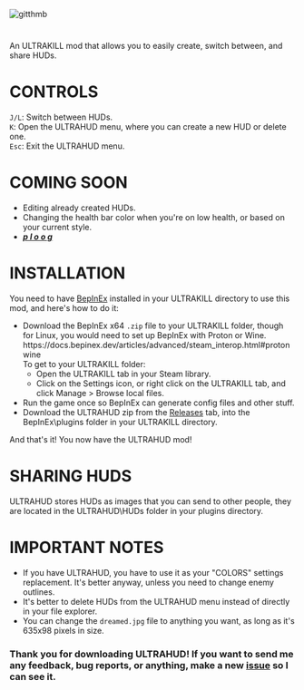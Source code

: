 ![gitthmb](https://user-images.githubusercontent.com/48518572/146666961-45be2f27-47f5-4e50-9d97-b60a2410fdb7.png)
#
An ULTRAKILL mod that allows you to easily create, switch between, and share HUDs.

<h1>CONTROLS</h1>
<code>J/L</code>: Switch between HUDs.<br>
<code>K</code>: Open the ULTRAHUD menu, where you can create a new HUD or delete one.<br>
<code>Esc</code>: Exit the ULTRAHUD menu.

<h1>COMING SOON</h1>
<ul>
    <li>Editing already created HUDs.</li>
    <li>Changing the health bar color when you're on low health, or based on your current style.</li>
    <li><b><i><u>p  l  o  o  g</u></b></i></li>
</ul>

<h1>INSTALLATION</h1>
You need to have <a href=https://github.com/BepInEx/BepInEx/releases>BepInEx</a> installed in your ULTRAKILL directory to use this mod, and here's how to do it:
<ul>
    <li>Download the BepInEx x64 <code>.zip</code> file to your ULTRAKILL folder, though for Linux, you would need to set up BepInEx with Proton or Wine. https://docs.bepinex.dev/articles/advanced/steam_interop.html#protonwine
        <br>To get to your ULTRAKILL folder:
        <ul>
            <li>Open the ULTRAKILL tab in your Steam library.</li>
            <li>Click on the Settings icon, or right click on the ULTRAKILL tab, and click Manage > Browse local files.</li>
        </ul>
    </li>
    <li>Run the game once so BepInEx can generate config files and other stuff.</li>
    <li>Download the ULTRAHUD zip from the <a href="https://github.com/Captain-Ravioli/ULTRAHUD/releases">Releases</a> tab, into the BepInEx\plugins folder in your ULTRAKILL directory.</li>
</ul>
And that's it! You now have the ULTRAHUD mod!<br>
<h1>SHARING HUDS</h1>
ULTRAHUD stores HUDs as images that you can send to other people, they are located in the ULTRAHUD\HUDs folder in your plugins directory.
<h1>IMPORTANT NOTES</h1>
<ul>
    <li>If you have ULTRAHUD, you have to use it as your "COLORS" settings replacement. It's better anyway, unless you need to change enemy outlines.</li>
    <li>It's better to delete HUDs from the ULTRAHUD menu instead of directly in your file explorer.</li>
    <li>You can change the <code>dreamed.jpg</code> file to anything you want, as long as it's 635x98 pixels in size.</li>
</ul>
<h3>Thank you for downloading ULTRAHUD! If you want to send me any feedback, bug reports, or anything, make a new <a href="https://github.com/Captain-Ravioli/ULTRAHUD/issues/new/choose">issue</a> so I can see it.
